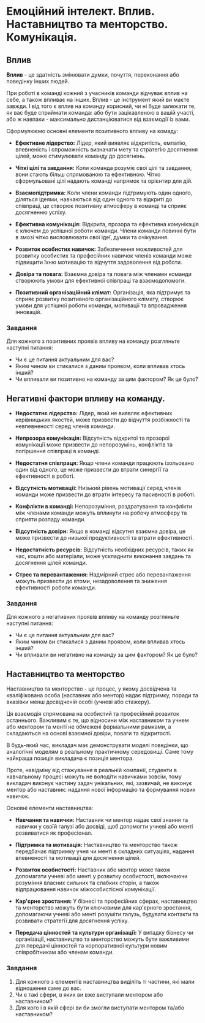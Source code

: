 # Емоційний інтелект. Вплив. Наставництво та менторство. Комунікація. 
## Вплив
**Вплив** - це здатність змінювати думки, почуття, переконання або поведінку інших людей.  

При роботі в команді кожний з учасників команди відчуває вплив на себе, а також впливає на інших.  Вплив - це інструмент який ви маєте завжди. І від того є вплив на команду корисний, чи ні буде залежати те, як вас буде сприймати команда: або бути зацікавленою в вашій участі, або ж навпаки - максимально дистанціюватися від взаємодії із вами.  
  
Сформулюємо основні елементи позитивного впливу на комаду:  
* **Ефективне лідерство:** Лідер, який виявляє відкритість, емпатію, впевненість і спроможність визначати мету та стратегію досягнення цілей, може стимулювати команду до досягнень.

* **Чіткі цілі та завдання:** Коли команда розуміє свої цілі та завдання, вони стають більш спрямованою та ефективною. Чітко сформульовані цілі надають команді напрямок та орієнтир для дій.

* **Взаємопідтримка:** Коли члени команди підтримують один одного, діляться ідеями, навчаються від один одного та відкриті до співпраці, це створює позитивну атмосферу в команді та сприяє досягненню успіху.

* **Ефективна комунікація:** Відкрита, прозора та ефективна комунікація є ключем до успішної роботи команди. Члени команди повинні бути в змозі чітко висловлювати свої ідеї, думки та очікування.

* **Розвиток особистих навичок:** Забезпечення можливостей для розвитку особистих та професійних навичок членів команди може підвищити їхню мотивацію та відчуття задоволення від роботи.

* **Довіра та повага:** Взаємна довіра та повага між членами команди створюють умови для ефективної співпраці та взаємодопомоги.

* **Позитивний організаційний клімат:** Організація, яка підтримує та сприяє розвитку позитивного організаційного клімату, створює умови для успішної роботи команди, мотивації та впровадження інновацій.

### Завдання
Для кожного з позитивних проявів впливу на команду розгляньте наступні питання:
* Чи є це питання актуальним для вас?
* Яким чином ви стикалися з даним проявом, коли впливав хтось інший?
* Чи впливали ви позитивно на команду за цим фактором? Як це було?

## Негативні фактори впливу на команду.

* **Недостатнє лідерство:** Лідер, який не виявляє ефективних керівницьких якостей, може призвести до відчуття розбіжності та невпевненості серед членів команди.

* **Непрозора комунікація:** Відсутність відкритої та прозорої комунікації може призвести до непорозумінь, конфліктів та погіршення співпраці в команді.

* **Недостатня співпраця:** Якщо члени команди працюють ізольовано один від одного, це може призвести до втрати синергії та ефективності в роботі.

* **Відсутність мотивації:** Низький рівень мотивації серед членів команди може призвести до втрати інтересу та пасивності в роботі.

* **Конфлікти в команді:** Непорозуміння, роздратування та конфлікти між членами команди можуть вплинути на робочу атмосферу та сприяти розпаду команди.

* **Відсутність довіри:** Якщо в команді відсутня взаємна довіра, це може призвести до низької продуктивності та втрати ефективності.

* **Недостатність ресурсів:** Відсутність необхідних ресурсів, таких як час, кошти або матеріали, може ускладнити виконання завдань та досягнення цілей команди.

* **Стрес та перевантаження:** Надмірний стрес або перевантаження можуть призвести до втоми, незадоволення та зниження ефективності роботи команди.


### Завдання
Для кожного з негативних проявів впливу на команду розгляньте наступні питання:
* Чи є це питання актуальним для вас?
* Яким чином ви стикалися з даним проявом, коли впливав хтось інший?
* Чи впливали ви негативно на команду за цим фактором? Як це було?


## Наставництво та менторство
Наставництво та менторство - це процес, у якому досвідчена та кваліфікована особа (наставник або ментор) надає підтримку, поради та вказівки менш досвідченій особі (учневі або стажеру).   
  
Ця взаємодія спрямована на особистий та професійний розвиток останнього. Важливим є те, що відносини між наставником та учнем або ментором та менті не обмежені формальними рамками, а складаються на основі взаємної довіри, поваги та відкритості.  

В будь-який час, викладач має демонструвати моделі поведінки, що аналогічні моделям в реальному практичному середовищі.  Саме тому найкраща позиція викладача є позиція ментора.  

Проте, навідміну від стажування в реальній компанії, студенти в навчальному процесі можуть не володіти навичками зовсім, тому викладач виконує частину задач унікальних, які, зазвичай, не виконує ментор або наставник: надання нової інформацію та формування нових навичок.  


Основні елементи наставництва:  
* **Навчання та навички:** Наставник чи ментор надає свої знання та навички у своїй галузі або досвіді, щоб допомогти учневі або менті розвиватися як професіонал.  
  
* **Підтримка та мотивація:** Наставництво та менторство також передбачає підтримку учня чи менті в складних ситуаціях, надання впевненості та мотивації для досягнення цілей.  
  
* **Розвиток особистості:** Наставник або ментор може також допомагати учневі або менті у розвитку особистості, включаючи розуміння власних сильних та слабких сторін, а також відпрацювання навичок міжособистісної комунікації.  
  
* **Кар'єрне зростання:** У бізнесі та професійних сферах, наставництво та менторство можуть бути ключовими для кар'єрного зростання, допомагаючи учневі або менті розуміти галузь, будувати контакти та розвивати стратегії для досягнення успіху.  
  
* **Передача цінностей та культури організації:** У випадку бізнесу чи організації, наставництво та менторство можуть бути важливими для передачі цінностей та корпоративної культури новим співробітникам або членам команди.

### Завдання
1. Для кожного з елементів наставництва виділіть ті частини, які мали відношення саме до вас.
2. Чи є такі сфери, в яких ви вже виступали ментором або наставником?
3. Для кого і в якій сфері ви би змогли виступати ментором та/або наставником?